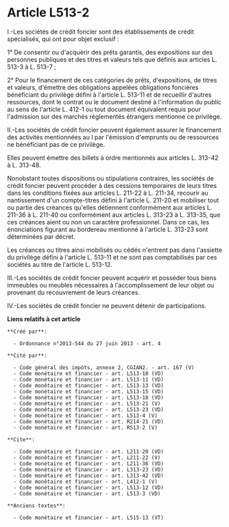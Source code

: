 # Article L513-2

I.-Les sociétés de crédit foncier sont des établissements de crédit spécialisés, qui ont pour objet exclusif : 

1° De consentir ou d'acquérir des prêts garantis, des expositions sur des personnes publiques et des titres et valeurs tels
que définis aux articles L. 513-3 à L. 513-7 ; 

2° Pour le financement de ces catégories de prêts, d'expositions, de titres et valeurs, d'émettre des obligations appelées
obligations foncières bénéficiant du privilège défini à l'article L. 513-11 et de recueillir d'autres ressources, dont le
contrat ou le document destiné à l'information du public au sens de l'article L. 412-1 ou tout document équivalent requis
pour l'admission sur des marchés réglementés étrangers mentionne ce privilège. 

II.-Les sociétés de crédit foncier peuvent également assurer le financement des activités mentionnées au I par l'émission
d'emprunts ou de ressources ne bénéficiant pas de ce privilège. 

Elles peuvent émettre des billets à ordre mentionnés aux articles L. 313-42 à L. 313-48. 

Nonobstant toutes dispositions ou stipulations contraires, les sociétés de crédit foncier peuvent procéder à des cessions
temporaires de leurs titres dans les conditions fixées aux articles L. 211-22 à L. 211-34, recourir au nantissement d'un
compte-titres défini à l'article L. 211-20 et mobiliser tout ou partie des créances qu'elles détiennent conformément aux
articles L. 211-36 à L. 211-40 ou conformément aux articles L. 313-23 à L. 313-35, que ces créances aient ou non un caractère
professionnel. Dans ce cas, les énonciations figurant au bordereau mentionné à l'article L. 313-23 sont déterminées par
décret. 

Les créances ou titres ainsi mobilisés ou cédés n'entrent pas dans l'assiette du privilège défini à l'article L. 513-11 et ne
sont pas comptabilisés par ces sociétés au titre de l'article L. 513-12. 

III.-Les sociétés de crédit foncier peuvent acquérir et posséder tous biens immeubles ou meubles nécessaires à
l'accomplissement de leur objet ou provenant du recouvrement de leurs créances. 

IV.-Les sociétés de crédit foncier ne peuvent détenir de participations.

**Liens relatifs à cet article**

	**Créé par**:

	  - Ordonnance n°2013-544 du 27 juin 2013 - art. 4

	**Cité par**:

	  - Code général des impôts, annexe 2, CGIAN2. - art. 167 (V)
	  - Code monétaire et financier - art. L513-10 (VD)
	  - Code monétaire et financier - art. L513-11 (VD)
	  - Code monétaire et financier - art. L513-13 (VD)
	  - Code monétaire et financier - art. L513-15 (VD)
	  - Code monétaire et financier - art. L513-18 (VD)
	  - Code monétaire et financier - art. L513-21 (V)
	  - Code monétaire et financier - art. L513-23 (VD)
	  - Code monétaire et financier - art. L513-4 (V)
	  - Code monétaire et financier - art. R214-21 (VD)
	  - Code monétaire et financier - art. R513-2 (V)

	**Cite**:

	  - Code monétaire et financier - art. L211-20 (VD)
	  - Code monétaire et financier - art. L211-22 (V)
	  - Code monétaire et financier - art. L211-36 (VD)
	  - Code monétaire et financier - art. L313-23 (VD)
	  - Code monétaire et financier - art. L313-42 (VD)
	  - Code monétaire et financier - art. L412-1 (V)
	  - Code monétaire et financier - art. L513-12 (VD)
	  - Code monétaire et financier - art. L513-3 (VD)

	**Anciens textes**:

	  - Code monétaire et financier - art. L515-13 (VT)
